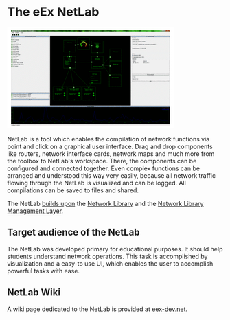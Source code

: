 # The eEx NetLab

![](images/NetLab.png)

NetLab is a tool which enables the compilation of network functions via point and click on a graphical user interface. Drag and drop components like routers, network interface cards, network maps and much more from the toolbox to NetLab's workspace. There, the components can be configured and connected together. 
Even complex functions can be arranged and understood this way very easily, because all network traffic flowing through the NetLab is visualized and can be logged. All compilations can be saved to files and shared.

The NetLab [builds upon](Layer-Architecture.md) the [Network Library](eEx-Network-Library.md) and the [Network Library Management Layer](eEx-NLML.md). 

## Target audience of the NetLab

The NetLab was developed primary for educational purposes. It should help students  understand network operations. This task is accomplished by visualization and a easy-to use UI, which enables the user to accomplish powerful tasks with ease. 

## NetLab Wiki

A wiki page dedicated to the NetLab is provided at [eex-dev.net](http://network.eex-dev.net/index.php?id=64).